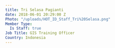 ```yaml
---
title: Tri Selasa Pagianti
date: 2018-06-01 20:29:00 Z
Photo: "/uploads/HOT_ID_Staff_Tri%20Selasa.png"
Member Type:
  Is Staff: true
Job Title: GIS Training Officer
Country: Indonesia
---
```


